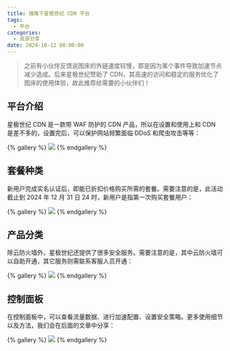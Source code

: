 ```yaml
---
title: 强推下星极世纪 CDN 平台
tags:
  - 平台
categories:
  - 资源分享
date: 2024-10-12 00:00:00
---
```


> 之前有小伙伴反馈说图床的外链速度较慢，那是因为某个事件导致加速节点减少造成。后来星极世纪赞助了 CDN，其高速的访问和稳定的服务优化了图床的使用体验，故此推荐给需要的小伙伴们！

<!-- more -->

## 平台介绍

星极世纪 CDN 是一款带 WAF 防护的 CDN 产品，所以在设置和使用上和 CDN 是差不多的，设置完后，可以保护网站频繁面临 DDoS 和爬虫攻击等等：

{% gallery %}
![](https://cdn.dusays.com/2024/09/747-1.jpg)
{% endgallery %}

## 套餐种类

新用户完成实名认证后，即能已折扣价格购买所需的套餐。需要注意的是，此活动截止到 2024 年 12 月 31 日 24 时，新用户是指第一次购买套餐用户：

{% gallery %}
![](https://cdn.dusays.com/2024/09/747-2.jpg)
{% endgallery %}

## 产品分类

除云防火墙外，星极世纪还提供了很多安全服务。需要注意的是，其中云防火墙可以自助开通，其它服务则需联系客服人员开通：

{% gallery %}
![](https://cdn.dusays.com/2024/09/747-3.jpg)
{% endgallery %}

## 控制面板

在控制面板中，可以查看流量数据、进行加速配置、设置安全策略。更多使用细节以及方法，我们会在后面的文章中分享：

{% gallery %}
![](https://cdn.dusays.com/2024/09/747-4.jpg)
{% endgallery %}
